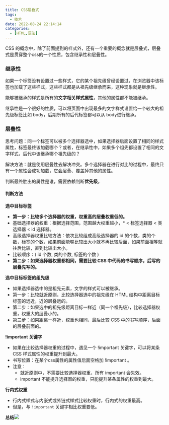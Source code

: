```yaml
---
title: CSS层叠式
tags:
  - 技术
date: 2022-08-24 22:14:14
categories:
  - [HTML,语法]
---
```


CSS 的概念中，除了前面提到的样式外，还有一个重要的概念就是层叠式，层叠式是贯穿整个css的一个性质，包含继承性和层叠性。 

### 继承性

如果一个标签没有设置过一些样式，它的某个祖先级曾经设置过，在浏览器中该标签也加载了这些样式，这些样式都是从祖先级继承而来，这种现象就是继承性。

能够被继承的样式是所有的**文字相关样式属性**，其他的属性都不能被继承。

继承性是一个很好的性质，可以将页面中出现最多的文字样式设置给一个较大的祖先级标签比如 body，后期所有的后代标签都可以从 body进行继承。

### 层叠性

思考问题：同一个标签可以被多个选择器选中，如果选择器后面设置了相同的样式属性，标签最终该加载哪个？或者，在继承性中，如果多个祖先都设置了相同的文字样式，后代中该继承哪个祖先级的？

解决方法：就是使用层叠性去解决冲突。多个选择器在进行对比的过程中，最终只有一个属性会成功加载，它会层叠、覆盖掉其他的属性。

判断最终胜出的属性是谁，需要依赖判断**优先级**。

#### 判断方法

**选中目标标签**

- **第一步：比较多个选择器的权重，权重高的层叠权重低的。**
- 基础选择器的权重：根据选择范围，范围越大权重越小，* < 标签选择器 < 类选择器 < id 选择器。
- 高级选择器权重比较方法：依次比较组成高级选择器的 id 的个数，类的个数，标签的个数，如果前面能够比较出大小就不再比较后面，如果前面相等就往后比较，直到比较出大小。
- 比较顺序：( id 个数, 类的个数, 标签的个数 ) 
- **第二步：如果选择器权重都相同，需要比较 CSS 中代码的书写顺序，后写的层叠先写的。**

**选中目标标签的组先级**

- 如果选择器选中的是祖先元素，文字的样式可以被继承。
- 第一步：比较就近原则，比较选择器选中的祖先级在 HTML 结构中距离目标标签的远近，近的层叠远的。
- 第二步：如果选中的祖先级距离目标一样近（同一个祖先级），比较选择器权重，权重大的层叠小的。
- 第三步：如果距离一样近，权重也相同，最后比较 CSS 中的书写顺序，后面的层叠前面的。

**!important 关键字**

- 如果在比较选择器权重的过程中，遇见一个 !important 关键字，可以将某条 CSS 样式属性的权重提升到最大。 
- 书写位置：在某个css属性的属性值后面空格加 !important 。
- 注意：
  - 就近原则中，不需要比较选择器权重，所有 important 会失效。
  - important 不能提升选择器的权重，只能提升某条属性的权重到最大。

**行内式权重**

-  行内式样式与内嵌式或外链式样式比较权重时，行内式的权重最高。
-  但是，与 `!important` 关键字相比权重要低。

**总结**![](https://pic.imgdb.cn/item/616581512ab3f51d91348fd8.png)
